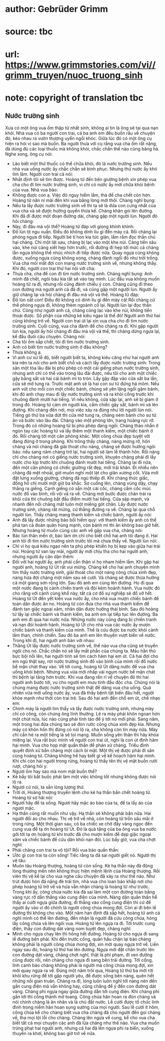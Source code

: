 # author: Gebrüder Grimm
# source: tbc
# url: https://www.grimmstories.com/vi//grimm_truyen/nuoc_truong_sinh
# note: copyright of translation tbc

## Nước trường sinh 

Xưa có một ông vua ốm thập tử nhất sinh, không ai tin là ông sẽ tai qua
nạn khỏi. Nhà vua có ba người con trai, cả ba anh em đều buồn rầu về
chuyện đó, kéo nhau ra vườn thượng uyển ngồi khóc. Giữa lúc đó có một
ông cụ hiện ra hỏi vì sao mà buồn. Ba người thưa với cụ rằng vua cha ốm
rất nặng, đã dùng đủ các loại thuốc mà không khỏi, chắc chắn thế nào
cũng băng hà.
Nghe xong, ông cụ nói:
- Lão biết một thứ thuốc có thể chữa khỏi, đó là nước trường sinh. Nếu
nhà vua uống nước ấy chắc chắn sẽ bình phục. Nhưng thứ nước ấy khó tìm
lắm.
Người con trai cả nói:
- Nhất định tôi sẽ tìm được.
Hoàng tử đến bên giường bệnh xin phép vua cha cho đi tìm nước trường
sinh, vì chỉ có nước ấy mới chữa khỏi bệnh của vua. Nhà vua bảo:
- Không được con ạ. Việc đó nguy hiểm lắm, thà để cha chết còn hơn.
Hoàng tử năn nỉ mãi đến khi vua bằng lòng mới thôi. Chàng nghĩ bụng:
- Nếu ta lấy được nước trường sinh về thì ta sẽ là đứa con cưng nhất của
vua cha và sẽ được hưởng quyền thừa kế.
Chàng khăn gói lên đường. Khi đã đi được một đoạn đường dài, chàng gặp
một người lùn. Người đó hỏi chàng:
- Này, đi đâu mà vội thế?
Hoàng tử đáp với giọng khinh khỉnh:
- Đồ lùn tịt ngu xuẩn. Điều đó không dính líu gì đến mày cả.
Rồi chàng lại phóng ngựa đi tiếp.
Người bé tí hon kia tức giận, lầm rầm đọc thần chú hại chàng. Chỉ một
lát sau, chàng bị lạc vào một khe núi. Càng tiến sâu vào, khe núi càng
xiết hẹp hơn trước, rồi đường đi hẹp tới mức cả chàng lẫn ngựa không thể
nhúc nhích đi tiếp được nữa. Quay ngựa cũng không được, xuống ngựa cũng
không xong, chàng đành ngồi đó như trời trồng. Vua cha mỏi mắt đợi con
mang nước trường sinh về, nhưng không thấy.
Khi đó, người con trai thứ hai nói với cha:
- Thưa cha, cha để con đi tìm nước trường sinh.
Chàng nghĩ bụng: Anh mình đã chết, ngôi báu kia tất sẽ vào tay mình.
Lúc đầu vua không muốn hoàng tử ra đi, nhưng rồi cũng đành chiều ý con.
Chàng cũng đi theo con đường mà người anh cả đã đi, và cũng gặp một
người lùn. Người ấy giữ chàng lại và hỏi chàng đi đâu mà vội vã thế.
Hoàng tử đáp:
- Đồ lùn oắt con! Điều đó không có dính líu gì đến mày cả!
Rồi chàng cứ thế phóng ngựa đi, không thèm ngoảnh cổ lại.
Người lùn lại đọc thần chú. Cũng như người anh cả, chàng cũng lạc vào
khe núi, không tiến thoái được. Số phận của những kẻ kiêu ngạo là thế
đó!
Người anh thứ hai cũng không trở về. Người con trai út lại xin vua cha
cho đi tìm nước trường sinh. Cuối cùng, vua cha đành để cho chàng ra đi.
Khi gặp người lùn kia, người ấy hỏi chàng đi đâu mà vội vã thế, thì
chàng dừng ngựa lại, kể đầu đuôi câu chuyện. Chàng nói:
- Cha tôi ốm sắp chết, tôi đi tìm nước trường sinh.
- Anh có biết tìm nước trường sinh ở đâu không?
- Thưa không ạ.
- Vì anh cư xử lễ độ, biết người biết ta, không kiêu căng như hai người
anh kia nên ta nói cho anh biết chỗ và cách lấy được nước trường sinh:
Trong sân một tòa lâu đài bị phù phép có một cái giếng phun nước trường
sinh, nhưng anh chỉ có thể vào trong lâu đài được, nếu tôi cho anh một
chiếc gậy bằng sắt và hai cái bánh mì to tròn. Lấy gậy đập vào cửa sắt
ba lần, cửa sẽ mở tung ra. Trước mặt anh sẽ là hai con sư tử đứng há
mõm. Nếu anh vứt cho mỗi con một chiếc bánh, chúng sẽ yên lặng ngồi gặm
bánh, khi đó anh chạy mau đi lấy nước trường sinh và ra khỏi cổng trước
khi chuông đánh mười hai tiếng. Vì nếu không, cửa sập lại, anh sẽ bị
giam ở trong đó.
Hoàng tử cám ơn người kia, cầm chiếc gậy sắt, bánh mì và lên đường. Khi
chàng đến nơi, mọi việc xảy ra đúng như lời người lùn nói. Tiếng gõ thứ
ba vừa dứt thì cửa mở tung ra, chàng ném bánh cho sư tử ăn và bước vào
lâu đài. Chàng vào một phòng lớn, trang hoàng rực rỡ. Trong đó có những
hoàng tử bị phù phép đang ngồi. Chàng tháo nhẫn ở ngón tay các hoàng tử
và lấy thêm một thanh kiếm, một chiếc bánh ở đó. Rồi chàng tới một căn
phòng khác. Một công chúa đẹp tuyệt vời đang đứng ở trong phòng. Khi
trông thấy chàng, nàng mừng rỡ, hôn chàng và nói chàng đã giải thoát cho
nàng, chàng sẽ được hưởng ngôi báu: nếu sang năm chàng trở lại, hai
người sẽ làm lễ thành hôn. Rồi nàng chỉ cho chàng nơi có giếng nước
trường sinh, khuyên chàng phải đi lấy nước cho kịp trước khi chuông đánh
mười hai tiếng. Chàng lại đi nữa, đến một căn phòng có chiếc giường rất
đẹp, mới trải khăn. Đi nhiều nên chàng đã mệt nhoài, giờ muốn nghỉ một
lát cho giãn xương cốt. Vừa mới đặt lưng xuống giường, chàng đã ngủ
thiếp đi. Khi chàng thức giấc, đồng hồ chỉ mười một giờ ba khắc. Sợ
cuống lên, chàng vùng dậy, chạy thẳng ra giếng. Cạnh giếng có sẵn một
cái cốc, chàng cầm cốc múc nước đổ vào bình, rồi vội vã ra về. Chàng mới
bước được chân trái ra khỏi cửa thì chuông bắt đầu điểm mười hai tiếng.
Cửa sập mạnh, và nhanh đến nỗi chàng mất luôn một miếng gót chân.
Lấy được nước trường sinh, chàng rất mừng, cứ thẳng đường ra về. Chàng
lại qua chỗ người lùn. Thấy chàng mang thanh kiếm và chiếc bánh, người
ấy nói:
- Anh đã lấy được những bảo bối hiếm quý: với thanh kiếm ấy anh có thể
phá tan cả đoàn quân hùng mạnh, còn bánh mì thì ăn không bao giờ hết.
Nhưng hoàng tử muốn cùng các anh về gặp vua cha, chàng nói:
- Bác lùn thân mến ơi, bác làm ơn chỉ cho biết chỗ hai anh tôi đang ở.
Hai anh tôi đi tìm nước trường sinh trước tôi mà chưa thấy về.
Người lùn nói:
- Chỉ vì họ quá kiêu ngạo nên ta phù phép khiến họ bị kẹp vào giữa hai
trái núi.
Hoàng tử van lạy mãi, người ấy mới chịu tha cho hai người anh, nhưng
người ấy căn dặn thêm:
- Đối với hai người ấy, anh phải cẩn thận vì họ nham hiểm lắm.
Khi gặp hai người anh, hoàng tử Út rất vui mừng. Chàng kể cho hai anh
chuyện mình tìm thấy nước trường sinh, giải thoát cho một nàng công chúa
xinh đẹp, nàng hứa đợi chàng một năm sau sẽ cưới. Và chàng sẽ được thừa
hưởng cả một giang sơn rộng lớn.
Sau đó anh em cùng lên đường. Họ đi qua một nước đang bị cảnh chiến
tranh và đói kém hoành hành. Vua nước đó cho rằng với cảnh cùng khổ này,
tất cả cơ đồ sự nghiệp sẽ đổ vỡ hết.
Hoàng tử Út đến yết kiến vua nước ấy, cho nhà vua mượn chiếc bánh để
toàn dân được ăn no. Hoàng tử còn đưa cho nhà vua thanh kiếm để đánh tan
giặc ngoại xâm, nhân dân được hưởng thái bình. Sau đó hoàng tử lấy lại
chiếc bánh và thanh kiếm, ba anh em lại tiếp tục lên đường.
Ba anh em đi qua hai nước nữa. Những nước này cũng đang bị chiến tranh
và nạn đói hoành hành. Hoàng tử Út cho nhà vua các nước ấy mượn chiếc
bánh và thanh kiếm của mình. Thế là cứu được ba nước khỏi cảnh lầm than,
chinh chiến. Sau đó ba anh em lên thuyền vượt biển về nước.
Trong khi đi, hai người anh bàn với nhau:
- Thằng Út lấy được nước trường sinh về, thế nào vua cha cũng sẽ truyền
ngôi cho nó. Chắc chắn nó sẽ lấy mất phần của chúng ta.
Máu hằn thù bực bội nổi lên, hai người tính sẽ tìm cách hãm hại em út.
Cả hai đợi cho em ngủ thật say, rót nước trường sinh đổ vào bình của
mình rồi đổ nước bể mặn chát thay vào. Về tới cung, hoàng tử Út dâng
nước để vua cha uống khỏi bệnh. Nhưng vua vừa mới nhấp vài ngụm nước bể
mặn chát thì bệnh lại tăng hơn trước. Khi vua đang rền rĩ về chuyện đó
thì hai người anh bước tới, vu cho người em mưu tính đầu độc cha. Chúng
nói là chúng mang được nước trường sinh thật để dâng vua cha uống. Quả
nhiên vừa mới uống nước ấy, vua đã thấy bệnh tật biến đâu hết, người
khỏe mạnh như thời còn trai trẻ.
Sau đó hai anh đến chỗ em út, chế nhạo em:
- Chính mày là người tìm thấy và lấy được nước trường sinh, nhưng mày
chỉ có công, còn chúng ông lĩnh thưởng. Lẽ ra mày phải khôn ngoan hơn
một chút nữa, lúc nào cũng phải tỉnh táo để ý tới nó mới phải. Sang năm,
một trong hai đứa chúng tao sẽ đón rước công chúa xinh đẹp kia. Nhưng
mày có khôn hồn thì đừng có nói lộ ra, cha không còn tin mày nữa. Mày
chỉ cần hé ra một tiếng là sẽ toi mạng. Muốn sống yên thân thì hãy khóa
miệng lại.
Vua rất bực mình về người con trai út, nghi là con út định hãm hại mình.
Vua cho họp mặt quần thần để phán xử chàng. Triều đình quyết định xử bắn
chàng một cách bí mật.
Một thị vệ được phái đi săn cùng hoàng tử. Chàng không hề hay biết gì về
kế hoạch hãm hại mình. Khi chỉ còn hai người trong rừng, hoàng tử thấy
tên thị vệ mặt buồn rười rượi, chàng hỏi y:
- Ngươi ốm hay sao mà nom mặt buồn thế?
- Kẻ bầy tôi bắt buộc phải làm một việc không tốt nhưng không được nói
lộ ra.
- Ngươi cứ nói, ta sẵn lòng lượng thứ.
- Trời ơi, Hoàng thượng truyền lệnh cho kẻ hạ thần bắn chết hoàng tử.
Hoàng tử sợ hãi nói:
- Ngươi hãy để ta sống. Ngươi hãy mặc áo bào của ta, để ta lấy áo của
ngươi mặc.
- Hạ thần cũng rất muốn như vậy. Hạ thần sẽ không phải bắn nữa.
Hai người đổi áo cho nhau. Thị vệ trở về nhà, còn hoàng tử trốn sâu mãi
ở trong rừng.
Một thời gian sau, có ba chiếc xe chở đầy vàng ngọc đến cung vua để tạ
ơn hoàng tử Út. Đó là quà tặng của ba ông vua ba nước gởi tới tạ ơn
hoàng tử khi trước đã cho mượn kiếm để dẹp giặc ngoại xâm và chiếc bánh
để cứu dân khỏi nạn đói.
Lúc bấy giờ, vua cha chợt nghĩ:
- Phải chăng con trai ta vô tội?
Rồi vua bảo quần thần:
- Ước gì con trai ta còn sống! Tiếc rằng ta đã sai người giết nó.
Người thị vệ tâu:
- Muôn tâu Hoàng thượng, hoàng tử còn sống. Kẻ hạ thần này đã động lòng
thương mến nên không thực hiện mệnh lệnh của Hoàng thượng.
Rồi viên thị vệ kể lại cho vua nghe câu chuyện đã xảy ra như thế nào.
Như trút được hòn đá nặng đè trái tim, nhà vua cho loan báo khắp nơi cho
phép hoàng tử trở về và hứa vẫn nhận chàng là hoàng tử như trước.
Trong khi ấy, công chúa nước kia đã sai làm một con đường toàn bằng vàng
rực rỡ dẫn thẳng vào cung điện của mình. Nàng dặn quần thần hễ thấy ai
cưỡi ngựa giữa đường, đi thẳng vào cổng cung điện thì cứ để người ấy vào
vì đó chính là người công chúa mong đợi. Còn ai đi bên lề đường thì
không cho vào.
Một năm hạn định đã sắp hết, hoàng tử anh cả nghĩ mình có thể lên đường,
đến nhận là người đã cứu công chúa, hòng lấy công chúa và lên ngôi vua.
Hoàng tử lên ngựa ra đi. Tới trước cung điện, thấy con đường dát vàng
nom tuyệt đẹp, chàng nghĩ:
- Mình cho ngựa chạy lên thì hỏng hết đường.
Hoàng tử cho ngựa đi sang lề đường bên phải. Khi đến trước cổng, quân
hầu chặn lại bảo chàng không phải là người công chúa mong đợi, xin mời
quay ngựa trở về.
Liền ngay sau đó, hoàng tử thứ hai lên đường. Ngựa mới đặt chân trước
lên con đường dát vàng, chàng chợt nghĩ, thật là phí phạm, đi ven đường
cũng được rồi, nên chàng cho ngựa đi sang bên trái đường. Tới cổng, lính
canh bảo chàng không phải là người mà công chúa mong đợi, xin mời quay
ngựa ra về.
Đúng một năm trôi qua, Hoàng tử thứ ba mới rời khỏi khu rừng để tới gặp
người yêu, để được sống bên nàng, quên hết những nỗi gian truân. Chàng
ra đi, lòng luôn luôn nghĩ tới nàng nên đến gần cung điện mà vẫn không
hay, cũng chẳng để ý đến con đường dát vàng. Chàng phi ngựa ngay giữa
đường dẫn tới cung điện. Khi chàng phi gần tới thì cổng thành mở toang.
Công chúa hân hoan ra đón chàng và nói chính chàng là ân nhân và là chủ
đất nước. Lễ cưới được tổ chức linh đình trong niềm hân hoan sung sướng
của mọi người.
Sau lễ cưới ít hôm, công chúa kể cho chàng biết vua cha chàng đã cho
người đến gọi chàng về, tha mọi tội lỗi cho chàng. Chàng lên ngựa về
cung, kể cho vua cha biết tất cả mọi chuyện các anh đã lừa chàng như thế
nào. Vua cha muốn trừng phạt hai người anh, nhưng cả hai đã lên ngựa phi
ra biển, xuống thuyền ra khơi, không bao giờ trở về nữa.
